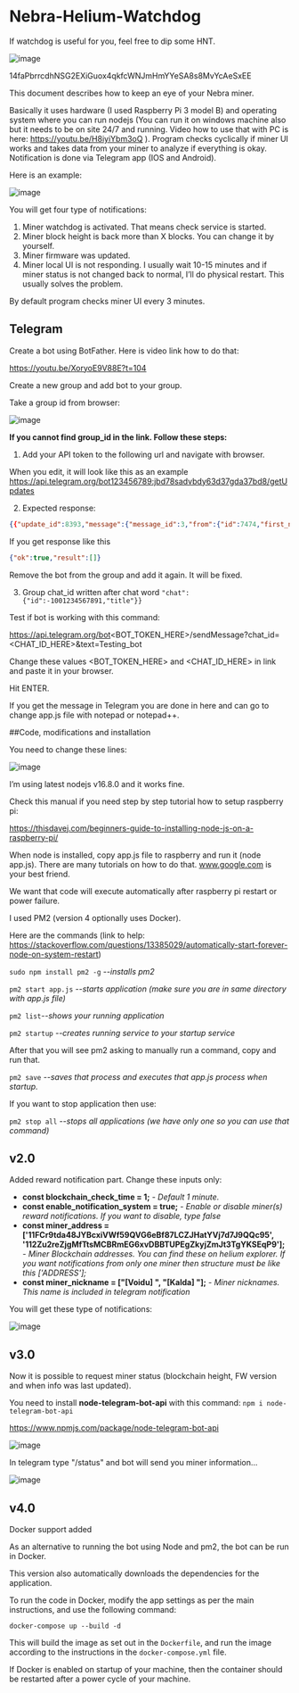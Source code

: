 # Nebra-Helium-Watchdog

If watchdog is useful for you, feel free to dip some HNT.

![image](https://user-images.githubusercontent.com/90242002/132324949-22135e10-5531-447a-a50b-f93de121b63f.png)

14faPbrrcdhNSG2EXiGuox4qkfcWNJmHmYYeSA8s8MvYcAeSxEE

This document describes how to keep an eye of your Nebra miner.

Basically it uses hardware (I used Raspberry Pi 3 model B) and operating system where you can run nodejs (You can run it on windows machine also but it needs to be on site 24/7 and running. Video how to use that with PC is here: https://youtu.be/H8iyiYbm3oQ ). Program checks cyclically if miner UI works and takes data from your miner to analyze if everything is okay. Notification is done via Telegram app (IOS and Android).

Here is an example: 

![image](https://user-images.githubusercontent.com/90242002/132312920-946ac422-9b8c-4180-b135-c6a88c61ae07.png) <br>

You will get four type of notifications:
1. Miner watchdog is activated. That means check service is started.
2. Miner block height is back more than X blocks. You can change it by yourself.
3. Miner firmware was updated.
4. Miner local UI is not responding. I usually wait 10-15 minutes and if miner status is not changed back to normal, I’ll do physical restart. This usually solves the problem.

By default program checks miner UI every 3 minutes.

## Telegram

Create a bot using BotFather. Here is video link how to do that:

https://youtu.be/XoryoE9V88E?t=104

Create a new group and add bot to your group.

Take a group id from browser:

![image](https://user-images.githubusercontent.com/90242002/132314917-2bcb191c-98be-4aa0-91a6-1d0933d51fd9.png)<br>

**If you cannot find group_id in the link. Follow these steps:**

1. Add your API token to the following url and navigate with browser.

[](https://api.telegram.org/bot<YourBOTToken>/getUpdates)

When you edit, it will look like this as an example <br>
https://api.telegram.org/bot123456789:jbd78sadvbdy63d37gda37bd8/getUpdates

2. Expected response: 

```json
{{"update_id":8393,"message":{"message_id":3,"from":{"id":7474,"first_name":"AAA"},"chat":{"id":<group_ID>,"title":""},"date":25497,"new_chat_participant":{"id":71,"first_name":"NAME","username":"YOUR_BOT_NAME"}}}
``` 

If you get response like this 

```json 
{"ok":true,"result":[]}
``` 

Remove the bot from the group and add it again. It will be fixed.

3. Group chat_id written after chat word `"chat":{"id":-1001234567891,"title"}}`


Test if bot is working with this command:

https://api.telegram.org/bot<BOT_TOKEN_HERE>/sendMessage?chat_id=<CHAT_ID_HERE>&text=Testing_bot

Change these values <BOT_TOKEN_HERE> and <CHAT_ID_HERE> in link and paste it in your browser.

Hit ENTER.

If you get the message in Telegram you are done in here and can go to change app.js file with notepad or notepad++.

##Code, modifications and installation

You need to change these lines:

![image](https://user-images.githubusercontent.com/90242002/132315153-d01b1a07-1ec0-4199-b2cb-372a4f50b017.png)

I’m using latest nodejs v16.8.0 and it works fine. 

Check this manual if you need step by step tutorial how to setup raspberry pi:

https://thisdavej.com/beginners-guide-to-installing-node-js-on-a-raspberry-pi/

When node is installed, copy app.js file to raspberry and run it (node app.js). There are many tutorials on how to do that. www.google.com is your best friend.

We want that code will execute automatically after raspberry pi restart or power failure.

I used PM2 (version 4 optionally uses Docker).

Here are the commands (link to help: https://stackoverflow.com/questions/13385029/automatically-start-forever-node-on-system-restart)

`sudo npm install pm2 -g` *--installs pm2*

`pm2 start app.js` *--starts application (make sure you are in same directory with app.js file)*

`pm2 list`*--shows your running application*

`pm2 startup` *--creates running service to your startup service*

After that you will see pm2 asking to manually run a command, copy and run that.<br>
  
`pm2 save` *--saves that process and executes that app.js process when startup.*

If you want to stop application then use:

`pm2 stop all` *--stops all applications (we have only one so you can use that command)</i>*
  
## v2.0

Added reward notification part. Change these inputs only: <br>
  * **const blockchain_check_time = 1;** - *Default 1 minute.*
  * **const enable_notification_system = true;** - *Enable or disable miner(s) reward notifications. If you want to disable, type false*
  * **const miner_address = ['11FCr9tda48JYBcxiVWf59QVG6eBf87LCZJHatYVj7d7J9QQc95',
                          '112Zu2reZjgMfTtsMCBRmEG6xvDBBTUPEgZkyjZmJt3TgYKSEqP9'];** - *Miner Blockchain addresses. You can find these on helium explorer. If you want notifications from only one miner then structure must be like this ['ADDRESS'];*
  * **const miner_nickname = ["[Voidu] ", "[Kalda] "];** - *Miner nicknames. This name is included in telegram notification*
  
You will get these type of notifications: <br>

![image](https://user-images.githubusercontent.com/90242002/132405957-a52299b8-a9ba-43c2-918d-372807eb1d9c.png)
  
## v3.0</h1>

Now it is possible to request miner status (blockchain height, FW version and when info was last updated).

You need to install **node-telegram-bot-api** with this command: `npm i node-telegram-bot-api`

https://www.npmjs.com/package/node-telegram-bot-api

![image](https://user-images.githubusercontent.com/90242002/133514600-010ae186-e9d5-435d-9ab3-d1e0ae18ee46.png)
	
In telegram type "/status" and bot will send you miner information...

![image](https://user-images.githubusercontent.com/90242002/133514806-3749c6e5-c996-45c4-af06-5d7c42769558.png)

## v4.0

Docker support added

As an alternative to running the bot using Node and pm2, the bot can be run in Docker.

This version also automatically downloads the dependencies for the application.

To run the code in Docker, modify the app settings as per the main instructions, and use the following command:

```shell
docker-compose up --build -d
```

This will build the image as set out in the `Dockerfile`, and run the image according to the instructions in the `docker-compose.yml` file.

If Docker is enabled on startup of your machine, then the container should be restarted after a power cycle of your machine.

	
